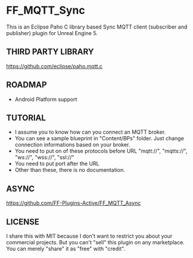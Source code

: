 # FF_MQTT_Sync
This is an Eclipse Paho C library based Sync MQTT client (subscriber and publisher) plugin for Unreal Engine 5.

## THIRD PARTY LIBRARY
https://github.com/eclipse/paho.mqtt.c

## ROADMAP
* Android Platform support

## TUTORIAL
* I assume you to know how can you connect an MQTT broker.
* You can see a sample blueprint in "Content/BPs" folder. Just change connection informations based on your broker.
* You need to put on of these protocols before URL "mqtt://", "mqtts://", "ws://", "wss://", "ssl://"
* You need to put port after the URL
* Other than these, there is no documentation.

## ASYNC
https://github.com/FF-Plugins-Active/FF_MQTT_Async

## LICENSE
I share this with MIT because I don't want to restrict you about your commercial projects. But you can't "sell" this plugin on any marketplace. You can merely "share" it as "free" with "credit".
